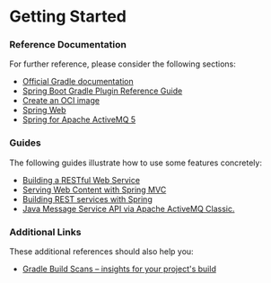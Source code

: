 # Getting Started

### Reference Documentation
For further reference, please consider the following sections:

* [Official Gradle documentation](https://docs.gradle.org)
* [Spring Boot Gradle Plugin Reference Guide](https://docs.spring.io/spring-boot/docs/3.2.4/gradle-plugin/reference/html/)
* [Create an OCI image](https://docs.spring.io/spring-boot/docs/3.2.4/gradle-plugin/reference/html/#build-image)
* [Spring Web](https://docs.spring.io/spring-boot/docs/3.2.4/reference/htmlsingle/index.html#web)
* [Spring for Apache ActiveMQ 5](https://docs.spring.io/spring-boot/docs/3.2.4/reference/htmlsingle/index.html#messaging.jms.activemq)

### Guides
The following guides illustrate how to use some features concretely:

* [Building a RESTful Web Service](https://spring.io/guides/gs/rest-service/)
* [Serving Web Content with Spring MVC](https://spring.io/guides/gs/serving-web-content/)
* [Building REST services with Spring](https://spring.io/guides/tutorials/rest/)
* [Java Message Service API via Apache ActiveMQ Classic.](https://spring.io/guides/gs/messaging-jms/)

### Additional Links
These additional references should also help you:

* [Gradle Build Scans – insights for your project's build](https://scans.gradle.com#gradle)

